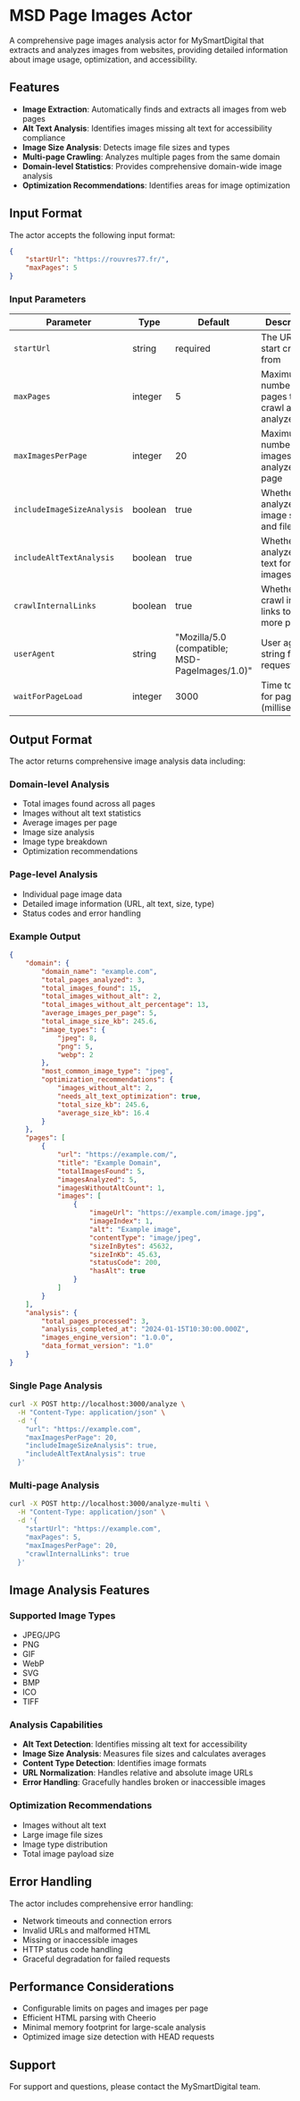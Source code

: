 # MSD Page Images Actor

A comprehensive page images analysis actor for MySmartDigital that extracts and analyzes images from websites, providing detailed information about image usage, optimization, and accessibility.

## Features

- **Image Extraction**: Automatically finds and extracts all images from web pages
- **Alt Text Analysis**: Identifies images missing alt text for accessibility compliance
- **Image Size Analysis**: Detects image file sizes and types
- **Multi-page Crawling**: Analyzes multiple pages from the same domain
- **Domain-level Statistics**: Provides comprehensive domain-wide image analysis
- **Optimization Recommendations**: Identifies areas for image optimization

## Input Format

The actor accepts the following input format:

```json
{
    "startUrl": "https://rouvres77.fr/",
    "maxPages": 5
}
```

### Input Parameters

| Parameter | Type | Default | Description |
|-----------|------|---------|-------------|
| `startUrl` | string | required | The URL to start crawling from |
| `maxPages` | integer | 5 | Maximum number of pages to crawl and analyze |
| `maxImagesPerPage` | integer | 20 | Maximum number of images to analyze per page |
| `includeImageSizeAnalysis` | boolean | true | Whether to analyze image sizes and file types |
| `includeAltTextAnalysis` | boolean | true | Whether to analyze alt text for images |
| `crawlInternalLinks` | boolean | true | Whether to crawl internal links to find more pages |
| `userAgent` | string | "Mozilla/5.0 (compatible; MSD-PageImages/1.0)" | User agent string for requests |
| `waitForPageLoad` | integer | 3000 | Time to wait for page load (milliseconds) |

## Output Format

The actor returns comprehensive image analysis data including:

### Domain-level Analysis
- Total images found across all pages
- Images without alt text statistics
- Average images per page
- Image size analysis
- Image type breakdown
- Optimization recommendations

### Page-level Analysis
- Individual page image data
- Detailed image information (URL, alt text, size, type)
- Status codes and error handling

### Example Output

```json
{
    "domain": {
        "domain_name": "example.com",
        "total_pages_analyzed": 3,
        "total_images_found": 15,
        "total_images_without_alt": 2,
        "total_images_without_alt_percentage": 13,
        "average_images_per_page": 5,
        "total_image_size_kb": 245.6,
        "image_types": {
            "jpeg": 8,
            "png": 5,
            "webp": 2
        },
        "most_common_image_type": "jpeg",
        "optimization_recommendations": {
            "images_without_alt": 2,
            "needs_alt_text_optimization": true,
            "total_size_kb": 245.6,
            "average_size_kb": 16.4
        }
    },
    "pages": [
        {
            "url": "https://example.com/",
            "title": "Example Domain",
            "totalImagesFound": 5,
            "imagesAnalyzed": 5,
            "imagesWithoutAltCount": 1,
            "images": [
                {
                    "imageUrl": "https://example.com/image.jpg",
                    "imageIndex": 1,
                    "alt": "Example image",
                    "contentType": "image/jpeg",
                    "sizeInBytes": 45632,
                    "sizeInKb": 45.63,
                    "statusCode": 200,
                    "hasAlt": true
                }
            ]
        }
    ],
    "analysis": {
        "total_pages_processed": 3,
        "analysis_completed_at": "2024-01-15T10:30:00.000Z",
        "images_engine_version": "1.0.0",
        "data_format_version": "1.0"
    }
}
```

### Single Page Analysis
```bash
curl -X POST http://localhost:3000/analyze \
  -H "Content-Type: application/json" \
  -d '{
    "url": "https://example.com",
    "maxImagesPerPage": 20,
    "includeImageSizeAnalysis": true,
    "includeAltTextAnalysis": true
  }'
```

### Multi-page Analysis
```bash
curl -X POST http://localhost:3000/analyze-multi \
  -H "Content-Type: application/json" \
  -d '{
    "startUrl": "https://example.com",
    "maxPages": 5,
    "maxImagesPerPage": 20,
    "crawlInternalLinks": true
  }'
```
## Image Analysis Features

### Supported Image Types
- JPEG/JPG
- PNG
- GIF
- WebP
- SVG
- BMP
- ICO
- TIFF

### Analysis Capabilities
- **Alt Text Detection**: Identifies missing alt text for accessibility
- **Image Size Analysis**: Measures file sizes and calculates averages
- **Content Type Detection**: Identifies image formats
- **URL Normalization**: Handles relative and absolute image URLs
- **Error Handling**: Gracefully handles broken or inaccessible images

### Optimization Recommendations
- Images without alt text
- Large image file sizes
- Image type distribution
- Total image payload size

## Error Handling

The actor includes comprehensive error handling:
- Network timeouts and connection errors
- Invalid URLs and malformed HTML
- Missing or inaccessible images
- HTTP status code handling
- Graceful degradation for failed requests

## Performance Considerations

- Configurable limits on pages and images per page
- Efficient HTML parsing with Cheerio
- Minimal memory footprint for large-scale analysis
- Optimized image size detection with HEAD requests


## Support

For support and questions, please contact the MySmartDigital team.